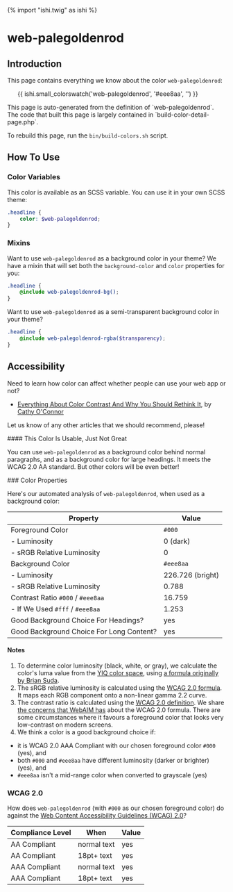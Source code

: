 {% import "ishi.twig" as ishi %}
# web-palegoldenrod

## Introduction

This page contains everything we know about the color `web-palegoldenrod`:

<div class="grid">
    <div class="cell">
        <div class="swatch">
            <ul>
                {{ ishi.small_colorswatch('web-palegoldenrod', '#eee8aa', '') }}
            </ul>
        </div>
    </div>
</div>

<div class="callout attention" markdown="1">
This page is auto-generated from the definition of `web-palegoldenrod`. The code that built this page is largely contained in `build-color-detail-page.php`.

To rebuild this page, run the `bin/build-colors.sh` script.
</div>

## How To Use

### Color Variables

This color is available as an SCSS variable. You can use it in your own SCSS theme:

```scss
.headline {
    color: $web-palegoldenrod;
}
```

### Mixins

Want to use `web-palegoldenrod` as a background color in your theme? We have a mixin that will set both the `background-color` and `color` properties for you:

```scss
.headline {
    @include web-palegoldenrod-bg();
}
```

Want to use `web-palegoldenrod` as a semi-transparent background color in your theme?

```scss
.headline {
    @include web-palegoldenrod-rgba($transparency);
}
```

## Accessibility

Need to learn how color can affect whether people can use your web app or not?

* [Everything About Color Contrast And Why You Should Rethink It](https://www.smashingmagazine.com/2014/10/color-contrast-tips-and-tools-for-accessibility/), by [Cathy O'Connor](http://www.twitter.com/cagocon)

Let us know of any other articles that we should recommend, please!
<div class="callout warning" markdown="1">
#### This Color Is Usable, Just Not Great

You can use `web-palegoldenrod` as a background color behind normal paragraphs, and as a background color for large headings. It meets the WCAG 2.0 AA standard. But other colors will be even better!
</div>
### Color Properties

Here's our automated analysis of `web-palegoldenrod`, when used as a background color:

Property | Value
---------|------
Foreground Color | `#000`
- Luminosity | 0 (dark)
- sRGB Relative Luminosity | 0
Background Color | `#eee8aa`
- Luminosity | 226.726 (bright)
- sRGB Relative Luminosity | 0.788
Contrast Ratio `#000` / `#eee8aa` | 16.759
- If We Used `#fff` / `#eee8aa` | 1.253
Good Background Choice For Headings? | yes
Good Background Choice For Long Content? | yes

#### Notes

1. To determine color luminosity (black, white, or gray), we calculate the color's luma value from the [YIQ color space](https://en.wikipedia.org/wiki/YIQ), using [a formula originally by Brian Suda](https://24ways.org/2010/calculating-color-contrast/).
1. The sRGB relative luminosity is calculated using the [WCAG 2.0 formula](https://www.w3.org/TR/WCAG20/#relativeluminancedef). It maps each RGB component onto a non-linear gamma 2.2 curve.
1. The contrast ratio is calculated using the [WCAG 2.0 definition](https://www.w3.org/TR/2008/REC-WCAG20-20081211/#contrast-ratiodef). We share [the concerns that WebAIM has](http://webaim.org/blog/wcag-2-1-feedback/) about the WCAG 2.0 formula. There are some circumstances where it favours a foreground color that looks very low-contrast on modern screens.
1. We think a color is a good background choice if:
  - it is WCAG 2.0 AAA Compliant with our chosen foreground color `#000` (yes), and
  - both `#000` and `#eee8aa` have different luminosity (darker or brighter) (yes), and
  - `#eee8aa` isn't a mid-range color when converted to grayscale (yes)

### WCAG 2.0

How does `web-palegoldenrod` (with `#000` as our chosen foreground color) do against the [Web Content Accessibility Guidelines (WCAG) 2.0](https://www.w3.org/TR/WCAG20/)?

Compliance Level | When | Value
-----------------|------|------
AA Compliant | normal text | yes
AA Compliant | 18pt+ text | yes
AAA Compliant | normal text | yes
AAA Compliant | 18pt+ text | yes